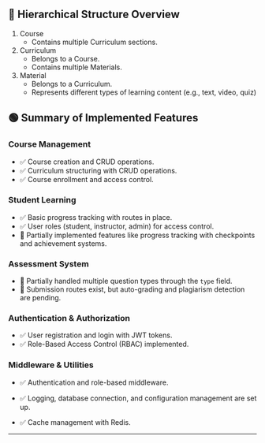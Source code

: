 ## 📂 **Hierarchical Structure Overview**
1. Course
    - Contains multiple Curriculum sections.
2. Curriculum
    - Belongs to a Course.
    - Contains multiple Materials.
3. Material
    - Belongs to a Curriculum.
    - Represents different types of learning content (e.g., text, video, quiz)

## 🟢 **Summary of Implemented Features**

### **Course Management**
- ✅ Course creation and CRUD operations.
- ✅ Curriculum structuring with CRUD operations.
- ✅ Course enrollment and access control.

### **Student Learning**
- ✅ Basic progress tracking with routes in place.
- ✅ User roles (student, instructor, admin) for access control.
- 🔄 Partially implemented features like progress tracking with checkpoints and achievement systems.

### **Assessment System**
- 🔄 Partially handled multiple question types through the `type` field.
- 🔄 Submission routes exist, but auto-grading and plagiarism detection are pending.

### **Authentication & Authorization**
- ✅ User registration and login with JWT tokens.
- ✅ Role-Based Access Control (RBAC) implemented.

### **Middleware & Utilities**
- ✅ Authentication and role-based middleware.
- ✅ Logging, database connection, and configuration management are set up.


- ✅ Cache management with Redis.
---
